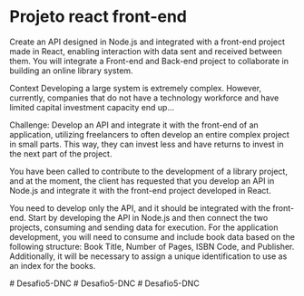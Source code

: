 # Projeto react front-end

Create an API designed in Node.js and integrated with a front-end project made in React, enabling interaction with data sent and received between them. You will integrate a Front-end and Back-end project to collaborate in building an online library system.

Context
Developing a large system is extremely complex. However, currently, companies that do not have a technology workforce and have limited capital investment capacity end up...

Challenge: Develop an API and integrate it with the front-end of an application, utilizing freelancers to often develop an entire complex project in small parts. This way, they can invest less and have returns to invest in the next part of the project.

You have been called to contribute to the development of a library project, and at the moment, the client has requested that you develop an API in Node.js and integrate it with the front-end project developed in React.

You need to develop only the API, and it should be integrated with the front-end. Start by developing the API in Node.js and then connect the two projects, consuming and sending data for execution. For the application development, you will need to consume and include book data based on the following structure: Book Title, Number of Pages, ISBN Code, and Publisher. Additionally, it will be necessary to assign a unique identification to use as an index for the books.



#   D e s a f i o 5 - D N C 
 
 #   D e s a f i o 5 - D N C 
 
 #   D e s a f i o 5 - D N C 
 
 
